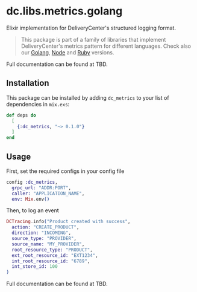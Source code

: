 # dc.libs.metrics.golang

Elixir implementation for DeliveryCenter's structured logging format.

> This package is part of a family of libraries that implement DeliveryCenter's metrics pattern  for different languages. 
Check also our [Golang](https://github.com/deliverycenter/dc.libs.metrics.golang), 
>[Node](https://github.com/deliverycenter/dc.libs.metrics.node) and 
>[Ruby](https://github.com/deliverycenter/dc.libs.metrics.ruby) versions.

Full documentation can be found at TBD.

## Installation

This package can be installed by adding `dc_metrics` to your list of dependencies in `mix.exs`:

```elixir
def deps do
  [
    {:dc_metrics, "~> 0.1.0"}
  ]
end
```

## Usage

First, set the required configs in your config file

```elixir
config :dc_metrics,
  grpc_url: "ADDR:PORT",
  caller: "APPLICATION_NAME",
  env: Mix.env()
```

Then, to log an event

```elixir
DCTracing.info("Product created with success",
  action: "CREATE_PRODUCT",
  direction: "INCOMING",
  source_type: "PROVIDER",
  source_name: "MY_PROVIDER",
  root_resource_type: "PRODUCT",
  ext_root_resource_id: "EXT1234",
  int_root_resource_id: "6789",
  int_store_id: 100
)
```

Full documentation can be found at TBD.